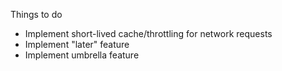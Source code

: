 Things to do

- Implement short-lived cache/throttling for network requests
- Implement "later" feature
- Implement umbrella feature
